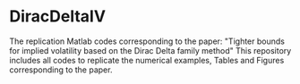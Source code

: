 # DiracDeltaIV
The replication Matlab codes corresponding to the paper: "Tighter bounds for implied volatility based on the Dirac Delta family method"
This repository includes all codes to replicate the numerical examples, Tables and Figures corresponding to the paper. 
